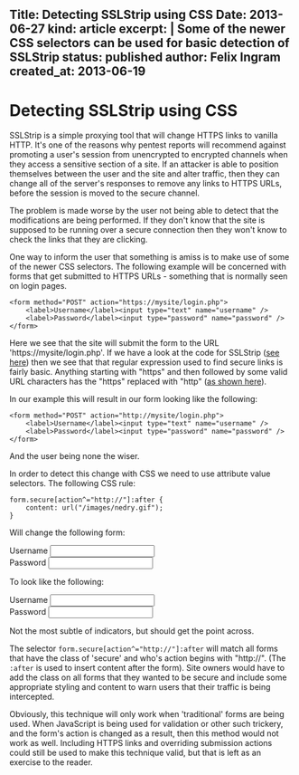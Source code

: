 Title: Detecting SSLStrip using CSS
Date: 2013-06-27
kind: article
excerpt: |
    Some of the newer CSS selectors can be used for basic detection of
    SSLStrip
status: published
author: Felix Ingram
created_at: 2013-06-19
---
# Detecting SSLStrip using CSS

SSLStrip is a simple proxying tool that will change HTTPS links to vanilla
HTTP. It's one of the reasons why pentest reports will recommend against
promoting a user's session from unencrypted to encrypted channels when they
access a sensitive section of a site. If an attacker is able to position
themselves between the user and the site and alter traffic, then they can
change all of the server's responses to remove any links to HTTPS URLs, before
the session is moved to the secure channel.

The problem is made worse by the user not being able to detect that the
modifications are being performed. If they don't know that the site is supposed
to be running over a secure connection then they won't know to check the links
that they are clicking.

One way to inform the user that something is amiss is to make use of some of
the newer CSS selectors. The following example will be concerned with forms
that get submitted to HTTPS URLs - something that is normally seen on login
pages.

    <form method="POST" action="https://mysite/login.php">
        <label>Username</label><input type="text" name="username" />
        <label>Password</label><input type="password" name="password" />
    </form>

Here we see that the site will submit the form to the URL
'https://mysite/login.php'. If we have a look at the code for SSLStrip
([see here](https://github.com/moxie0/sslstrip/blob/master/sslstrip/ServerConnection.py#L31))
then we see that that regular expression used to find secure links is fairly
basic. Anything starting with "https" and then followed by some valid URL
characters has the "https" replaced with "http"
([as shown here](https://github.com/moxie0/sslstrip/blob/master/sslstrip/ServerConnection.py#L144])).

In our example this will result in our form looking like the following:

    <form method="POST" action="http://mysite/login.php">
        <label>Username</label><input type="text" name="username" />
        <label>Password</label><input type="password" name="password" />
    </form>

And the user being none the wiser.

In order to detect this change with CSS we need to use attribute value
selectors. The following CSS rule:

    form.secure[action^="http://"]:after {
        content: url("/images/nedry.gif");
    }

<style>
    form.secure[action^="http://"]:after {
        content: url("/images/nedry.gif");
    }
</style>

Will change the following form:

<form class="secure" method="POST" action="https://#">
    <label for="username1">Username</label>
    <input type="text" name="username1" id="username1" /><br/>
    <label for="password1">Password</label>
    <input type="password" name="password1" id="password1" />
</form>

To look like the following:

<form class="secure" method="POST" action="http://#">
    <label for="username2">Username</label>
    <input type="text" name="username2" id="username2" /><br/>
    <label for="password2">Password</label>
    <input type="password" name="password2" id="password2" /><br/>
</form>

Not the most subtle of indicators, but should get the point across.

The selector `form.secure[action^="http://"]:after` will match all forms that
have the class of 'secure' and who's action begins with "http://". (The `:after`
is used to insert content after the form). Site owners would have to add the
class on all forms that they wanted to be secure and include some appropriate
styling and content to warn users that their traffic is being intercepted.

Obviously, this technique will only work when 'traditional' forms are being
used. When JavaScript is being used for validation or other such trickery, and
the form's action is changed as a result, then this method would not work as
well. Including HTTPS links and overriding submission actions could still be
used to make this technique valid, but that is left as an exercise to the
reader.
